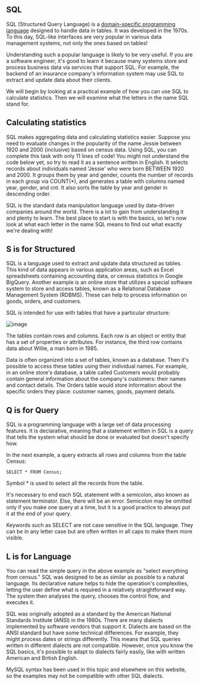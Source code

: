 ## SQL
SQL (Structured Query Language) is a [domain-specific programming language](https://www.jetbrains.com/mps/concepts/domain-specific-languages/) designed to handle data in tables. It was developed in the 1970s. To this day, SQL-like interfaces are very popular in various data management systems, not only the ones based on tables!

Understanding such a popular language is likely to be very useful. If you are a software engineer, it's good to learn it because many systems store and process business data via services that support SQL. For example, the backend of an insurance company's information system may use SQL to extract and update data about their clients.

We will begin by looking at a practical example of how you can use SQL to calculate statistics. Then we will examine what the letters in the name SQL stand for.

## Calculating statistics

SQL makes aggregating data and calculating statistics easier. Suppose you need to evaluate changes in the popularity of the name Jessie between 1920 and 2000 (inclusive) based on census data. Using SQL, you can complete this task with only 11 lines of code! You might not understand the code below yet, so try to read it as a sentence written in English. It selects records about individuals named 'Jessie' who were born BETWEEN 1920 and 2000. It groups them by year and gender, counts the number of records in each group via COUNT(\*), and generates a table with columns named year, gender, and cnt. It also sorts the table by year and gender in descending order.

SQL is the standard data manipulation language used by data-driven companies around the world. There is a lot to gain from understanding it and plenty to learn. The best place to start is with the basics, so let's now look at what each letter in the name SQL means to find out what exactly we're dealing with! 

## S is for Structured

SQL is a language used to extract and update data structured as tables. This kind of data appears in various application areas, such as Excel spreadsheets containing accounting data, or census statistics in Google BigQuery. Another example is an online store that utilizes a special software system to store and access tables, known as a Relational Database Management System (RDBMS). These can help to process information on goods, orders, and customers.

SQL is intended for use with tables that have a particular structure:

![image](https://user-images.githubusercontent.com/92832451/188093086-010a1f38-98ab-407f-9dc2-301eee567cd0.png)

The tables contain rows and columns. Each row is an object or entity that has a set of properties or attributes. For instance, the third row contains data about Willie, a man born in 1985.

Data is often organized into a set of tables, known as a database. Then it's possible to access these tables using their individual names. For example, in an online store's database, a table called Customers would probably contain general information about the company's customers: their names and contact details. The Orders table would store information about the specific orders they place: customer names, goods, payment details.

## Q is for Query

SQL is a programming language with a large set of data processing features. It is declarative, meaning that a statement written in SQL is a query that tells the system what should be done or evaluated but doesn't specify how.

In the next example, a query extracts all rows and columns from the table Census:
```
SELECT * FROM Census;
```
Symbol * is used to select all the records from the table.

It's necessary to end each SQL statement with a semicolon, also known as statement terminator. Else, there will be an error. Semicolon may be omitted only if you make one query at a time, but it is a good practice to always put it at the end of your query.

Keywords such as SELECT are not case sensitive in the SQL language. They can be in any letter case but are often written in all caps to make them more visible.


## L is for Language

You can read the simple query in the above example as "select everything from census." SQL was designed to be as similar as possible to a natural language. Its declarative nature helps to hide the operation's complexities, letting the user define what is required in a relatively straightforward way. The system then analyses the query, chooses the control flow, and executes it.

SQL was originally adopted as a standard by the American National Standards Institute (ANSI) in the 1980s. There are many dialects implemented by software vendors that support it. Dialects are based on the ANSI standard but have some technical differences. For example, they might process dates or strings differently. This means that SQL queries written in different dialects are not compatible. However, once you know the SQL basics, it's possible to adapt to dialects fairly easily, like with written American and British English.

MySQL syntax has been used in this topic and elsewhere on this website, so the examples may not be compatible with other SQL dialects.

